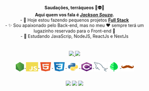 <div align="center">
  <strong>Saudações, terráqueos 🚀👽🖖</strong>
</div>

<div align="center">
  <strong>Aqui quem vos fala é <a href="https://www.linkedin.com/in/jackson-souza-ads/"><i>Jackson Souza</i></a>.</strong>
</div>

<div align="center">
  - 🔭 Hoje estou fazendo pequenos projetos <strong><ins>Full Stack</ins></strong><br>
- ✨ Sou apaixonado pelo Back-end, mas no meu ❤ sempre terá um lugazinho reservado para o Front-end 💞<br>
- 🌱 Estudando JavaScrip, NodeJS, ReactJs e NextJs<br>
</div>

#

<div align="center">
  <a href="https://github.com/JackSSads">
  <img height="150em" src="https://github-readme-stats.vercel.app/api?username=JackSSads&show_icons=true&theme=dark&include_all_commits=true&count_private=true"/>
  <img height="150em" src="https://github-readme-stats.vercel.app/api/top-langs/?username=JackSSads&layout=compact&langs_count=7&theme=dark"/>
</div>
 
<div align="center" style="display: inline_block"><br>
  <img align="center" alt="Jack-Node.Js" height="30" width="30" src="https://github.com/JackSSads/JackSSads/blob/main/.github/workflows/node-js.png">
  <img align="center" alt="Jack-Js" height="30" width="40" src="https://raw.githubusercontent.com/devicons/devicon/master/icons/javascript/javascript-plain.svg">
  <img align="center" alt="Jack-HTML" height="30" width="40" src="https://raw.githubusercontent.com/devicons/devicon/master/icons/html5/html5-original.svg">
  <img align="center" alt="Jack-CSS" height="30" width="40" src="https://raw.githubusercontent.com/devicons/devicon/master/icons/css3/css3-original.svg">
  <img align="center" alt="Jack-Python" height="30" width="40" src="https://raw.githubusercontent.com/devicons/devicon/master/icons/python/python-original.svg">
  <img align="center" alt="Jack-Csharp" height="30" width="40" src="https://raw.githubusercontent.com/devicons/devicon/master/icons/csharp/csharp-original.svg">
  <img align="center" alt="Jack-Handlebars" height="30" width="40" src="https://github.com/JackSSads/JackSSads/blob/main/.github/workflows/mysql.png">
  <img align="center" alt="Jack-Handlebars" height="30" width="40" src="https://github.com/JackSSads/JackSSads/blob/main/.github/workflows/mongodb.png">
  <img align="center" alt="Jack-Handlebars" height="30" width="40" src="https://github.com/JackSSads/JackSSads/blob/main/.github/workflows/handlebars.png">
</div>
  
  ##
  
<div align="center">
  <a href="https://instagram.com/jackssads/" target="_blank"><img src="https://img.shields.io/badge/-Instagram-%23E4405F?style=for-the-badge&logo=instagram&logoColor=white" target="_blank"></a>
   <a href="https://www.linkedin.com/in/jackson-souza-ads/" target="_blank"><img src="https://img.shields.io/badge/-LinkedIn-%230077B5?style=for-the-badge&logo=linkedin&logoColor=white" target="_blank"></a>
  <a href = "mailto:contatoJacksonSouza@hotmail.com"><img src="https://img.shields.io/badge/-Email-%23333?style=for-the-badge&logo=gmail&logoColor=white" target="_blank"></a>
</div>
  
<div align="center">
 <!-- ![Snake animation](https://github.com/JackSSads/JackSSads/blob/output/github-contribution-grid-snake.svg) -->
</div>
